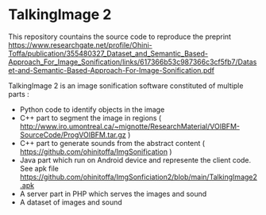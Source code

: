 # TalkingImage 2 
This repository countains the source code to reproduce the preprint 
https://www.researchgate.net/profile/Ohini-Toffa/publication/355480327_Dataset_and_Semantic_Based-Approach_For_Image_Sonification/links/617366b53c987366c3cf5fb7/Dataset-and-Semantic-Based-Approach-For-Image-Sonification.pdf

TalkingImage 2 is an image sonification software constituted of multiple parts :
- Python code to identify objects in the image
- C++ part to segment the image in regions ( 
http://www.iro.umontreal.ca/~mignotte/ResearchMaterial/VOIBFM-SourceCode/ProgVOIBFM.tar.gz )
- C++ part to generate sounds from the abstract content ( https://github.com/ohinitoffa/ImgSonification )
- Java part which run on Android device and represente the client code. See apk file https://github.com/ohinitoffa/ImgSonficiation2/blob/main/TalkingImage2.apk 
- A server part in PHP which serves the images and sound
- A dataset of images and sound

  
